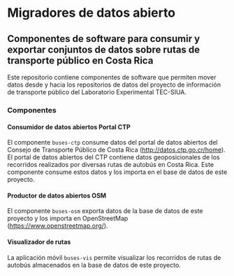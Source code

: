 # Migradores de datos abierto
## Componentes de software para consumir y exportar conjuntos de datos sobre rutas de transporte público en Costa Rica

Este repositorio contiene componentes de software que permiten mover datos desde y hacia los repositorios de datos del proyecto de información de transporte público del Laboratorio Experimental TEC-SIUA.

### Componentes

#### Consumidor de datos abiertos Portal CTP

El componente `buses-ctp` consume datos del portal de datos abiertos del Consejo de Transporte Público de Costa Rica (http://datos.ctp.go.cr/home).
El portal de datos abiertos del CTP contiene datos geoposicionales de los recorridos realizados por diversas rutas de autobús en Costa Rica. Este componente consume estos datos y los importa en el base de datos de este proyecto.

#### Productor de datos abiertos OSM

El componente `buses-osm` exporta datos de la base de datos de este proyecto y los importa en OpenStreetMap (https://www.openstreetmap.org/).

#### Visualizador de rutas

La aplicación móvil `buses-vis` permite visualizar los recorridos de rutas de autobús almacenados en la base de datos de este proyecto.

